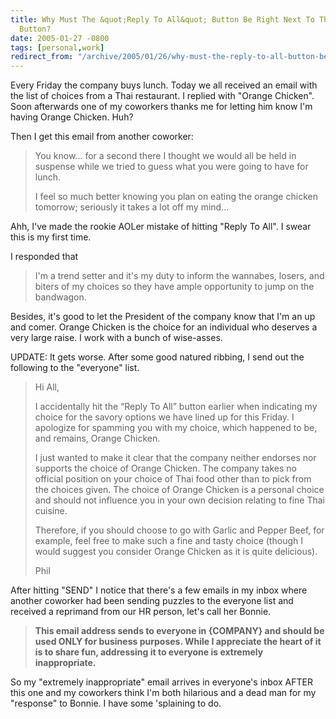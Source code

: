 ```yaml
---
title: Why Must The &quot;Reply To All&quot; Button Be Right Next To The &quot;Reply&quot;
  Button?
date: 2005-01-27 -0800
tags: [personal,work]
redirect_from: "/archive/2005/01/26/why-must-the-reply-to-all-button-be-right-next-to-the-reply-button.aspx/"
---
```


Every Friday the company buys lunch. Today we all received an email with
the list of choices from a Thai restaurant. I replied with "Orange
Chicken". Soon afterwards one of my coworkers thanks me for letting him
know I'm having Orange Chicken. Huh?

Then I get this email from another coworker:

> You know... for a second there I thought we would all be held in
> suspense while we tried to guess what you were going to have for
> lunch. 
> 
> I feel so much better knowing you plan on eating the orange chicken
> tomorrow; seriously it takes a lot off my mind...

Ahh, I've made the rookie AOLer mistake of hitting "Reply To All". I
swear this is my first time.

I responded that

> I'm a trend setter and it's my duty to inform the wannabes, losers,
> and biters of my choices so they have ample opportunity to jump on the
> bandwagon.

Besides, it's good to let the President of the company know that I'm an
up and comer. Orange Chicken is the choice for an individual who
deserves a very large raise. I work with a bunch of wise-asses.

UPDATE: It gets worse. After some good natured ribbing, I send out the
following to the "everyone" list.

> Hi All,
> 
> I accidentally hit the “Reply To All” button earlier when indicating
> my choice for the savory options we have lined up for this Friday. I
> apologize for spamming you with my choice, which happened to be, and
> remains, Orange Chicken.
> 
> I just wanted to make it clear that the company neither endorses nor
> supports the choice of Orange Chicken. The company takes no official
> position on your choice of Thai food other than to pick from the
> choices given. The choice of Orange Chicken is a personal choice and
> should not influence you in your own decision relating to fine Thai
> cuisine.
> 
> Therefore, if you should choose to go with Garlic and Pepper Beef, for
> example, feel free to make such a fine and tasty choice (though I
> would suggest you consider Orange Chicken as it is quite delicious).
> 
> Phil

After hitting "SEND" I notice that there's a few emails in my inbox
where another coworker had been sending puzzles to the everyone list and
received a reprimand from our HR person, let's call her Bonnie.

> **This email address sends to everyone in {COMPANY} and should be used
> ONLY for business purposes. While I appreciate the heart of it is to
> share fun, addressing it to everyone is extremely inappropriate.**

So my "extremely inappropriate" email arrives in everyone's inbox AFTER
this one and my coworkers think I'm both hilarious and a dead man for my
"response" to Bonnie. I have some 'splaining to do.
